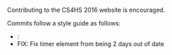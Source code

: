 Contributing to the CS4HS 2016 website is encouraged.

Commits follow a style guide as follows:

* <TAG>: <Message>
* FIX: Fix timer element from being 2 days out of date

